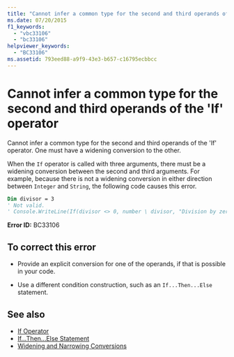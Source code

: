 ```yaml
---
title: "Cannot infer a common type for the second and third operands of the 'If' operator"
ms.date: 07/20/2015
f1_keywords: 
  - "vbc33106"
  - "bc33106"
helpviewer_keywords: 
  - "BC33106"
ms.assetid: 793eed88-a9f9-43e3-b657-c16795ecbbcc
---
```

# Cannot infer a common type for the second and third operands of the 'If' operator
Cannot infer a common type for the second and third operands of the 'If' operator. One must have a widening conversion to the other.  
  
 When the `If` operator is called with three arguments, there must be a widening conversion between the second and third arguments. For example, because there is not a widening conversion in either direction between `Integer` and `String`, the following code causes this error.  
  
```vb  
Dim divisor = 3  
' Not valid.  
' Console.WriteLine(If(divisor <> 0, number \ divisor, "Division by zero"))  
```  
  
 **Error ID:** BC33106  
  
## To correct this error  
  
- Provide an explicit conversion for one of the operands, if that is possible in your code.  
  
- Use a different condition construction, such as an `If...Then...Else` statement.  
  
## See also

- [If Operator](../language-reference/operators/if-operator.md)
- [If...Then...Else Statement](../language-reference/statements/if-then-else-statement.md)
- [Widening and Narrowing Conversions](../programming-guide/language-features/data-types/widening-and-narrowing-conversions.md)
